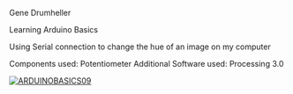 Gene Drumheller

Learning Arduino Basics

Using Serial connection to change the hue of an image on my computer

Components used: Potentiometer
Additional Software used: Processing 3.0


[![ARDUINOBASICS09](https://img.youtube.com/vi/yFXseqLL60w/0.jpg)](https://www.youtube.com/watch?v=yFXseqLL60w)



